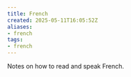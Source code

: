 ```yaml
---
title: French
created: 2025-05-11T16:05:52Z
aliases:
- french
tags:
- french
---
```


Notes on how to read and speak French.
